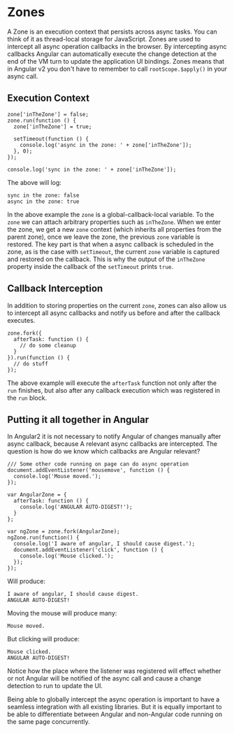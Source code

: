 # Zones

A Zone is an execution context that persists across async tasks. You can think of it as thread-local storage for
JavaScript. Zones are used to intercept all async operation callbacks in the browser. By intercepting async
callbacks Angular can automatically execute the change detection at the end of the VM turn to update the application
UI bindings. Zones means that in Angular v2 you don't have to remember to call `rootScope.$apply()` in your async call.

## Execution Context

```
zone['inTheZone'] = false;
zone.run(function () {
  zone['inTheZone'] = true;

  setTimeout(function () {
    console.log('async in the zone: ' + zone['inTheZone']);
  }, 0);
});

console.log('sync in the zone: ' + zone['inTheZone']);
```

The above will log:

```
sync in the zone: false
async in the zone: true
```

In the above example the `zone` is a global-callback-local variable. To the `zone`  we can attach arbitrary properties
such as `inTheZone`.  When we enter the zone, we get a new `zone` context (which inherits all properties from the
parent zone), once we leave the zone, the previous `zone` variable is restored. The key part is that when a async
callback is scheduled in the zone, as is the case with `setTimeout`, the current `zone` variable is captured and
restored on the callback. This is why the output of the `inTheZone` property inside the callback of the `setTimeout`
prints `true`.


## Callback Interception

In addition to storing properties on the current `zone`, zones can also allow us to intercept all async callbacks
and notify us before and after the callback executes.

```
zone.fork({
  afterTask: function () {
    // do some cleanup
  }
}).run(function () {
  // do stuff
});
```

The above example will execute the `afterTask` function not only after the `run` finishes, but also after any callback
execution which was registered in the `run` block.

## Putting it all together in Angular

In Angular2 it is not necessary to notify Angular of changes manually after async callback, because A relevant
async callbacks are intercepted. The question is how do we know which callbacks are Angular relevant?

```
/// Some other code running on page can do async operation
document.addEventListener('mousemove', function () {
  console.log('Mouse moved.');
});

var AngularZone = {
  afterTask: function () {
    console.log('ANGULAR AUTO-DIGEST!');
  }
};

var ngZone = zone.fork(AngularZone);
ngZone.run(function() {
  console.log('I aware of angular, I should cause digest.');
  document.addEventListener('click', function () {
    console.log('Mouse clicked.');
  });
});
```

Will produce:

```
I aware of angular, I should cause digest.
ANGULAR AUTO-DIGEST!
```

Moving the mouse will produce many:
```
Mouse moved.
```

But clicking will produce:
```
Mouse clicked.
ANGULAR AUTO-DIGEST!
```

Notice how the place where the listener was registered will effect whether or not Angular will be notified of the
async call and cause a change detection to run to update the UI.

Being able to globally intercept the async operation is important to have a seamless integration with all existing
libraries. But it is equally important to be able to differentiate between Angular and non-Angular code running
on the same page concurrently.
